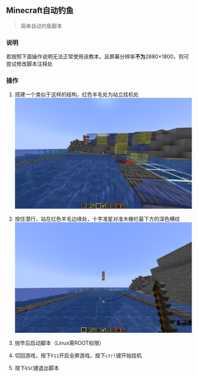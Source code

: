 

## Minecraft自动钓鱼

> 简单自动钓鱼脚本



### 说明

若按照下面操作说明无法正常使用该教本，且屏幕分辨率**不为**2880×1800，则可尝试修改脚本注释处



### 操作

1. 搭建一个类似于这样的结构，红色羊毛处为站立挂机处
   ![1](pictures/1.png)



2. 按住潜行，站在红色羊毛边缘处，十字准星对准木栅栏最下方的深色横纹
   ![2](pictures/2.png)
   
   
2. 抛竿后启动脚本（Linux需ROOT权限）
3. 切回游戏，按下`F11`开启全屏游戏，按下`ctrl`键开始挂机
4. 按下`ESC`键退出脚本


